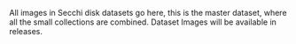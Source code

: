All images in Secchi disk datasets go here, this is the master dataset, where all the small collections are combined.
Dataset Images will be available in releases.